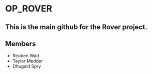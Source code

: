 # OP_ROVER

## This is the main github for the Rover project.

## Members
- Reuben Watt
- Taylor Medder
- Dhugald Spry
